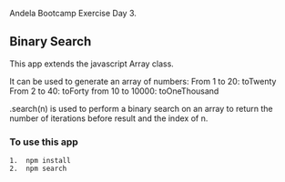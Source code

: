 Andela Bootcamp Exercise Day 3.

## Binary Search
This app extends the javascript Array class.

It can be used to generate an array of numbers:
    From 1 to 20: toTwenty
    From 2 to 40: toForty
    from 10 to 10000: toOneThousand
    
.search(n) is used to perform a binary search on an array to return the number of iterations before result and the index of n.

### To use this app
    1.  npm install
    2.  npm search